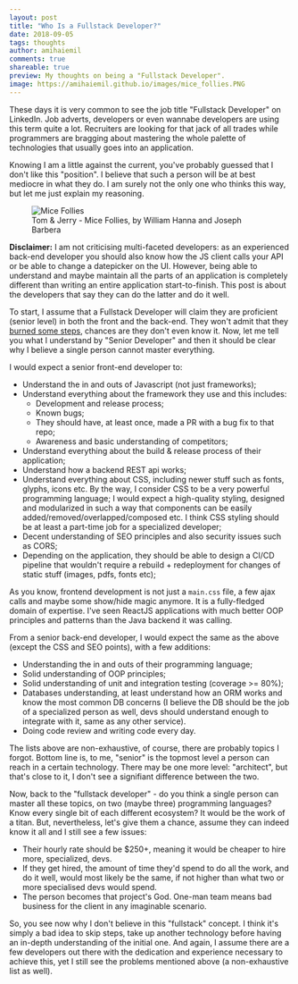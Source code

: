 ```yaml
---
layout: post
title: "Who Is a Fullstack Developer?"
date: 2018-09-05
tags: thoughts
author: amihaiemil
comments: true
shareable: true
preview: My thoughts on being a "Fullstack Developer".
image: https://amihaiemil.github.io/images/mice_follies.PNG
---
```


These days it is very common to see the job title "Fullstack Developer" on LinkedIn.
Job adverts, developers or even wannabe developers are using this term quite a lot. Recruiters are looking for that jack of all trades while programmers are bragging about mastering the whole palette of technologies that usually goes into an application.

Knowing I am a little against the current, you've probably guessed that I don't like
this "position". I believe that such a person will be at best mediocre in what they do. I am surely not the only one who thinks this way, but let me just explain my reasoning.

<figure class="articleimg">
 <img src="{{page.image}}" alt="Mice Follies">
 <figcaption>
 Tom & Jerry - Mice Follies, by  William Hanna and Joseph Barbera
 </figcaption>
</figure>

**Disclaimer:** I am not criticising multi-faceted developers: as an experienced back-end developer you should also know how the JS client calls your API or be able to change a datepicker on the UI. However, being able to understand and maybe maintain all the parts of an application is completely different than writing an entire application start-to-finish. This post is about the developers that say they can do the latter and do it well.

To start, I assume that a Fullstack Developer will claim they are proficient (senior level) in both the front and the back-end. They won't admit that they [burned some steps](https://www.amihaiemil.com/2018/01/24/teach-them-the-language-first.html), chances are they don't even know it. Now, let me tell you what I understand by "Senior Developer" and then it should be clear why I believe a single person cannot master everything.

I would expect a senior front-end developer to:

* Understand the in and outs of Javascript (not just frameworks);
* Understand everything about the framework they use and this includes:
    - Development and release process;
    - Known bugs;
    - They should have, at least once, made a PR with a bug fix to that repo;
    - Awareness and basic understanding of competitors;
* Understand everything about the build & release process of their application;
* Understand how a backend REST api works;
* Understand everything about CSS, including newer stuff such as fonts, glyphs, icons etc. By the way,
I consider CSS to be a very powerful programming language; I would expect a high-quality styling, designed and modularized in such a way that components can be easily added/removed/overlapped/composed etc. I think CSS styling should be at least a part-time job for a specialized developer;
* Decent understanding of SEO principles and also security issues such as CORS;
* Depending on the application, they should be able to design a CI/CD pipeline that wouldn't require a
rebuild + redeployment for changes of static stuff (images, pdfs, fonts etc);

As you know, frontend development is not just a ``main.css`` file, a few ajax calls and maybe some show/hide magic anymore. It is a fully-fledged domain of expertise. I've seen ReactJS applications with much better OOP principles and patterns than the Java backend it was calling.

From a senior back-end developer, I would expect the same as the above (except the CSS and SEO points), with a few additions:

* Understanding the in and outs of their programming language;
* Solid understanding of OOP principles;
* Solid understanding of unit and integration testing (coverage >= 80%);
* Databases understanding, at least understand how an ORM works and know the most common DB concerns (I believe the DB should be the job of a specialized person as well, devs should understand enough to integrate with it, same as any other service).
* Doing code review and writing code every day.

The lists above are non-exhaustive, of course, there are probably topics I forgot. Bottom line is, to me, "senior" is the topmost level a person can reach in a certain technology. There may be one more level: "architect", but that's close to it, I don't see a signifiant difference between the two.

Now, back to the "fullstack developer" - do you think a single person can master all these topics, on two (maybe three) programming languages? Know every single bit of each different ecosystem? It would be the work of a titan. But, nevertheless, let's give them a chance, assume they can indeed know it all and I still see a few issues:

* Their hourly rate should be $250+, meaning it would be cheaper to hire more, specialized, devs.
* If they get hired, the amount of time they'd spend to do all the work, and do it well, would most likely be the same, if not higher than what two or more specialised devs would spend.
* The person becomes that project's God. One-man team means bad business for the client in any imaginable scenario.

So, you see now why I don't believe in this "fullstack" concept. I think it's simply a bad idea to skip steps, take up another technology before having an in-depth understanding of the initial one. And again, I assume there are a few developers out there with the dedication and experience necessary to achieve this, yet I still see the problems mentioned above (a non-exhaustive list as well).
